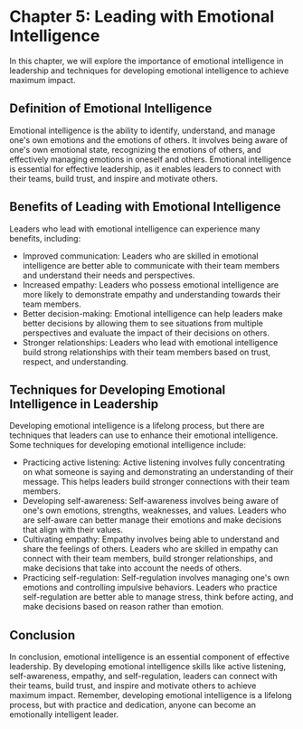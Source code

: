Chapter 5: Leading with Emotional Intelligence
==============================================

In this chapter, we will explore the importance of emotional intelligence in leadership and techniques for developing emotional intelligence to achieve maximum impact.

Definition of Emotional Intelligence
------------------------------------

Emotional intelligence is the ability to identify, understand, and manage one's own emotions and the emotions of others. It involves being aware of one's own emotional state, recognizing the emotions of others, and effectively managing emotions in oneself and others. Emotional intelligence is essential for effective leadership, as it enables leaders to connect with their teams, build trust, and inspire and motivate others.

Benefits of Leading with Emotional Intelligence
-----------------------------------------------

Leaders who lead with emotional intelligence can experience many benefits, including:

* Improved communication: Leaders who are skilled in emotional intelligence are better able to communicate with their team members and understand their needs and perspectives.
* Increased empathy: Leaders who possess emotional intelligence are more likely to demonstrate empathy and understanding towards their team members.
* Better decision-making: Emotional intelligence can help leaders make better decisions by allowing them to see situations from multiple perspectives and evaluate the impact of their decisions on others.
* Stronger relationships: Leaders who lead with emotional intelligence build strong relationships with their team members based on trust, respect, and understanding.

Techniques for Developing Emotional Intelligence in Leadership
--------------------------------------------------------------

Developing emotional intelligence is a lifelong process, but there are techniques that leaders can use to enhance their emotional intelligence. Some techniques for developing emotional intelligence include:

* Practicing active listening: Active listening involves fully concentrating on what someone is saying and demonstrating an understanding of their message. This helps leaders build stronger connections with their team members.
* Developing self-awareness: Self-awareness involves being aware of one's own emotions, strengths, weaknesses, and values. Leaders who are self-aware can better manage their emotions and make decisions that align with their values.
* Cultivating empathy: Empathy involves being able to understand and share the feelings of others. Leaders who are skilled in empathy can connect with their team members, build stronger relationships, and make decisions that take into account the needs of others.
* Practicing self-regulation: Self-regulation involves managing one's own emotions and controlling impulsive behaviors. Leaders who practice self-regulation are better able to manage stress, think before acting, and make decisions based on reason rather than emotion.

Conclusion
----------

In conclusion, emotional intelligence is an essential component of effective leadership. By developing emotional intelligence skills like active listening, self-awareness, empathy, and self-regulation, leaders can connect with their teams, build trust, and inspire and motivate others to achieve maximum impact. Remember, developing emotional intelligence is a lifelong process, but with practice and dedication, anyone can become an emotionally intelligent leader.

